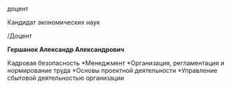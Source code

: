 доцент

Кандидат экономических наук

/Доцент

**Гершанок Александр Александрович**

Кадровая безопасность
	*Менеджмент
	*Организация, регламентация и нормирование труда
	*Основы проектной деятельности
	*Управление сбытовой деятельностью организации